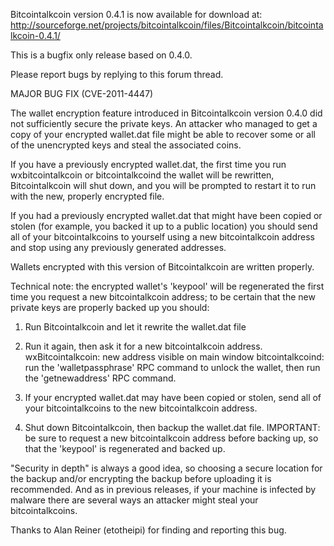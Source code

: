 Bitcointalkcoin version 0.4.1 is now available for download at:
http://sourceforge.net/projects/bitcointalkcoin/files/Bitcointalkcoin/bitcointalkcoin-0.4.1/

This is a bugfix only release based on 0.4.0.

Please report bugs by replying to this forum thread.

MAJOR BUG FIX  (CVE-2011-4447)

The wallet encryption feature introduced in Bitcointalkcoin version 0.4.0 did not sufficiently secure the private keys. An attacker who
managed to get a copy of your encrypted wallet.dat file might be able to recover some or all of the unencrypted keys and steal the
associated coins.

If you have a previously encrypted wallet.dat, the first time you run wxbitcointalkcoin or bitcointalkcoind the wallet will be rewritten, Bitcointalkcoin will
shut down, and you will be prompted to restart it to run with the new, properly encrypted file.

If you had a previously encrypted wallet.dat that might have been copied or stolen (for example, you backed it up to a public
location) you should send all of your bitcointalkcoins to yourself using a new bitcointalkcoin address and stop using any previously generated addresses.

Wallets encrypted with this version of Bitcointalkcoin are written properly.

Technical note: the encrypted wallet's 'keypool' will be regenerated the first time you request a new bitcointalkcoin address; to be certain that the
new private keys are properly backed up you should:

1. Run Bitcointalkcoin and let it rewrite the wallet.dat file

2. Run it again, then ask it for a new bitcointalkcoin address.
wxBitcointalkcoin: new address visible on main window
bitcointalkcoind: run the 'walletpassphrase' RPC command to unlock the wallet,  then run the 'getnewaddress' RPC command.

3. If your encrypted wallet.dat may have been copied or stolen, send all of your bitcointalkcoins to the new bitcointalkcoin address.

4. Shut down Bitcointalkcoin, then backup the wallet.dat file.
IMPORTANT: be sure to request a new bitcointalkcoin address before backing up, so that the 'keypool' is regenerated and backed up.

"Security in depth" is always a good idea, so choosing a secure location for the backup and/or encrypting the backup before uploading it is recommended. And as in previous releases, if your machine is infected by malware there are several ways an attacker might steal your bitcointalkcoins.

Thanks to Alan Reiner (etotheipi) for finding and reporting this bug.
